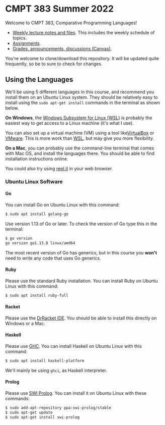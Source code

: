 # CMPT 383 Summer 2022

Welcome to CMPT 383, Comparative Programming Languages!

- [Weekly lecture notes and files](languages/). This includes the weekly
  schedule of topics.
- [Assignments](assignments/).
- [Grades, announcements, discussions
  (Canvas)](https://canvas.sfu.ca/courses/70067).

You're welcome to clone/download this repository. It will be updated quite
frequently, so be to sure to check for changes.


## Using the Languages

We'll be using 5 different languages in this course, and recommend you install
them on an Ubuntu Linux system. They should be relatively easy to install
using the `sudo apt-get install` commands in the terminal as shown below.

**On Windows**, the [Windows Subsystem for Linux
(WSL)](https://docs.microsoft.com/en-us/windows/wsl/install) is probably the
easiest way to get access to a Linux machine (it's what I use).

You can also set up a virtual machine (VM) using a tool
like[VirtualBox](https://www.virtualbox.org/) or
[VMware](https://www.vmware.com/ca.html). This is more work than
[WSL](https://docs.microsoft.com/en-us/windows/wsl/install), but may give you
more flexibility.

**On a Mac**, you can probably use the command-line terminal that comes with
Mac OS, and install the languages there. You should be able to find
installation instructions online.

You could also try using [repl.it](https://replit.com/) in your web browser.


### Ubuntu Linux Software

#### Go

You can install Go on Ubuntu Linux with this command:

```bash
$ sudo apt install golang-go
```

Use version 1.13 of Go or later. To check the version of Go type this in the
terminal:

```bash
$ go version
go version go1.13.8 linux/amd64
```

The most recent version of Go has generics, but in this course you **won't**
need to write any code that uses Go generics.


#### Ruby

Please use the standard Ruby installation. You can install Ruby on Ubuntu
Linux with this command:

```bash
$ sudo apt install ruby-full 
```


#### Racket

Please use the [DrRacket IDE](https://racket-lang.org/). You should be able to
install this directly on Windows or a Mac.


#### Haskell

Please use [GHC](https://www.haskell.org/). You can install Haskell on Ubuntu
Linux with this command:

```bash
$ sudo apt install haskell-platform 
```

We'll mainly be using `ghci`, as Haskell interpreter.


#### Prolog

Please use [SWI Prolog](https://www.swi-prolog.org/). You can install it on
Ubuntu Linux with these commands:

```bash
$ sudo add-apt-repository ppa:swi-prolog/stable
$ sudo apt-get update
$ sudo apt-get install swi-prolog
```

